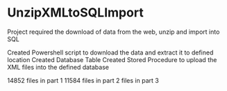 # UnzipXMLtoSQLImport
Project required the download of data from the web, unzip and import into SQL


Created Powershell script to download the data and extract it to defined location
Created Database Table
Created Stored Procedure to upload the XML files into the defined database

14852 files in part 1
11584 files in part 2
 files in part 3
